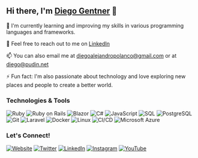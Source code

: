 ## Hi there, I'm [Diego Gentner](https://dgentner.carrd.co/) 👋

🌱 I'm currently learning and improving my skills in various programming languages and frameworks.

💬 Feel free to reach out to me on [LinkedIn](https://www.linkedin.com/in/PudinDeveloper/)

📫 You can also email me at [diegoalejandropolanco@gmail.com](mailto:diegoalejandropolanco@gmail.com) or at [diego@pudin.net](mailto:diego@pudin.net)

⚡ Fun fact: I'm also passionate about technology and love exploring new places and people to create a better world.

### Technologies & Tools

![Ruby](https://img.shields.io/badge/-Ruby-CC342D?style=flat-square&logo=ruby&logoColor=white)
![Ruby on Rails](https://img.shields.io/badge/-Ruby%20on%20Rails-CC0000?style=flat-square&logo=ruby-on-rails&logoColor=white)
![Blazor](https://img.shields.io/badge/-Blazor-512BD4?style=flat-square&logo=.net&logoColor=white)
![C#](https://img.shields.io/badge/-C%23-239120?style=flat-square&logo=c-sharp&logoColor=white)
![JavaScript](https://img.shields.io/badge/-JavaScript-F7DF1E?style=flat-square&logo=javascript&logoColor=black)
![SQL](https://img.shields.io/badge/-SQL-4479A1?style=flat-square&logo=sql&logoColor=white)
![PostgreSQL](https://img.shields.io/badge/-PostgreSQL-336791?style=flat-square&logo=postgresql&logoColor=white)
![Git](https://img.shields.io/badge/-Git-F05032?style=flat-square&logo=git&logoColor=white)
![Laravel](https://img.shields.io/badge/-Laravel-FF2D20?style=flat-square&logo=laravel&logoColor=white)
![Docker](https://img.shields.io/badge/-Docker-2496ED?style=flat-square&logo=docker&logoColor=white)
![Linux](https://img.shields.io/badge/-Linux-FCC624?style=flat-square&logo=linux&logoColor=black)
![CI/CD](https://img.shields.io/badge/-CI%2FCD-007ACC?style=flat-square&logo=azure-devops&logoColor=white)
![Microsoft Azure](https://img.shields.io/badge/-Microsoft%20Azure-0089D6?style=flat-square&logo=microsoft-azure&logoColor=white)

### Let's Connect!

[![Website](https://img.shields.io/badge/-Website-00C7B7?style=for-the-badge&logo=google-chrome&logoColor=white)](https://dgentner.carrd.co/)
[![Twitter](https://img.shields.io/badge/-Twitter-1DA1F2?style=for-the-badge&logo=twitter&logoColor=white)](https://twitter.com/PudinDeveloper)
[![LinkedIn](https://img.shields.io/badge/-LinkedIn-0077B5?style=for-the-badge&logo=linkedin&logoColor=white)](https://www.linkedin.com/in/PudinDeveloper)
[![Instagram](https://img.shields.io/badge/-Instagram-E4405F?style=for-the-badge&logo=instagram&logoColor=white)](https://www.instagram.com/PudinDeveloper)
[![YouTube](https://img.shields.io/badge/-YouTube-FF0000?style=for-the-badge&logo=youtube&logoColor=white)](https://www.youtube.com/@PudinDeveloper)
